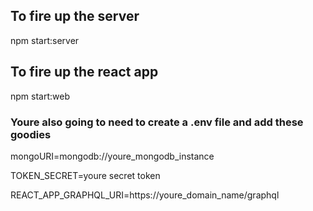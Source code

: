 
## To fire up the server

npm start:server

## To fire up the react app

npm start:web

### Youre also going to need to create a .env file and add these goodies

mongoURI=mongodb://youre_mongodb_instance

TOKEN_SECRET=youre secret token

REACT_APP_GRAPHQL_URI=https://youre_domain_name/graphql



